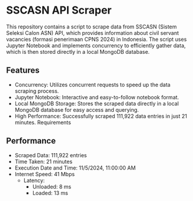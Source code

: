 # SSCASN API Scraper

This repository contains a script to scrape data from SSCASN (Sistem Seleksi Calon ASN) API, which provides information about civil servant vacancies (formasi penerimaan CPNS 2024) in Indonesia. The script uses Jupyter Notebook and implements concurrency to efficiently gather data, which is then stored directly in a local MongoDB database.

## Features

- Concurrency: Utilizes concurrent requests to speed up the data scraping process.
- Jupyter Notebook: Interactive and easy-to-follow notebook format.
- Local MongoDB Storage: Stores the scraped data directly in a local MongoDB database for easy access and querying.
- High Performance: Successfully scraped 111,922 data entries in just 21 minutes.
  Requirements

## Performance

- Scraped Data: 111,922 entries
- Time Taken: 21 minutes
- Execution Date and Time: 11/5/2024, 11:00:00 AM
- Internet Speed: 41 Mbps
  - Latency:
    - Unloaded: 8 ms
    - Loaded: 13 ms
